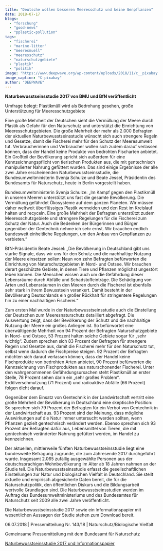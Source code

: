 ```yaml
---
title: "Deutsche wollen besseren Meeresschutz und keine Genpflanzen"
date: 2018-07-17
blogs: 
  - "forschung"
  - "good-news"
  - "pplastic-pollution"
tags: 
  - "fischerei"
  - "marine-litter"
  - "meeresmuell"
  - "meeresschutz"
  - "naturschutzgebiete"
  - "plastik"
  - "politik"
image: "https://www.deepwave.org/wp-content/uploads/2018/11/c__pixabay.com__csm_fische_schwarm_kp_1200_cfaa6bf1ba_8611f6956d.png"
image_caption: "© pixabay"
author: "DEEPWAVE"
---
```


**Naturbewusstseinsstudie 2017 von BMU und BfN veröffentlicht**

Umfrage belegt: Plastikmüll wird als Bedrohung gesehen, große Unterstützung für Meeresschutzgebiete

Eine große Mehrheit der Deutschen sieht die Vermüllung der Meere durch Plastik als Gefahr für den Naturschutz und unterstützt die Einrichtung von Meeresschutzgebieten. Die große Mehrheit der mehr als 2.000 Befragten der aktuellen Naturbewusstseinsstudie wünscht sich auch strengere Regeln und Gesetze, damit die Fischerei mehr für den Schutz der Meeresumwelt tut. Verbraucherinnen und Verbraucher wollen sich zudem darauf verlassen können, dass der Handel keine Produkte von bedrohten Fischarten anbietet. Ein Großteil der Bevölkerung spricht sich außerdem für eine Kennzeichnungspflicht von tierischen Produkten aus, die mit gentechnisch manipulierter Nahrung gefüttert wurden. Das sind einige Ergebnisse der alle zwei Jahre erscheinenden Naturbewusstseinsstudie, die Bundesumweltministerin Svenja Schulze und Beate Jessel, Präsidentin des Bundesamts für Naturschutz, heute in Berlin vorgestellt haben.

Bundesumweltministerin Svenja Schulze: „Im Kampf gegen den Plastikmüll in unseren Meeren unterstützt uns fast die gesamte Bevölkerung. Die Vermüllung gefährdet Ökosysteme auf dem ganzen Planeten. Wir müssen daher weltweit überflüssiges Plastik vermeiden und den Rest im Kreislauf halten und recyceln. Eine große Mehrheit der Befragten unterstützt zudem Meeresschutzgebiete und strengere Regelungen für die Fischerei zum Schutz der Natur. Auch die Bedenken der Bürgerinnen und Bürger gegenüber der Gentechnik nehme ich sehr ernst. Wir brauchen endlich bundesweit einheitliche Regelungen, um den Anbau von Genpflanzen zu verbieten.“

BfN-Präsidentin Beate Jessel: „Die Bevölkerung in Deutschland gibt uns starke Signale, dass wir uns für den Schutz und die nachhaltige Nutzung der Meere einsetzen sollen: Neun von zehn Befragten befürworten die Einrichtung von Naturschutzgebieten in Nord- und Ostsee. Wir brauchen derart geschützte Gebiete, in denen Tiere und Pflanzen möglichst ungestört leben können. Die Menschen wissen auch um die Gefährdung dieser Lebensräume durch Abfälle und Schadstoffeinträge. Die Schädigung von Arten und Lebensräumen in den Meeren durch die Fischerei ist ebenfalls sehr stark in ihrem Bewusstsein verankert. Damit besteht in der Bevölkerung Deutschlands ein großer Rückhalt für stringentere Regelungen hin zu einer nachhaltigen Fischerei.“

Zum ersten Mal wurde in der Naturbewusstseinsstudie auch die Einstellung der Deutschen zum Meeresnaturschutz detailliert abgefragt. Die Auswertung zeigt, dass der Bevölkerung der Schutz und die nachhaltige Nutzung der Meere ein großes Anliegen ist. So befürwortet eine überwältigende Mehrheit von 94 Prozent der Befragten Naturschutzgebiete in Nord- und Ostsee, 53 Prozent halten solche Gebiete sogar für „sehr wichtig“. Zudem sprechen sich 83 Prozent der Befragten für strengere Regeln und Gesetze aus, damit die Fischerei mehr für den Naturschutz tut, selbst wenn dadurch die Fischpreise steigen. 92 Prozent der Befragten möchten sich darauf verlassen können, dass der Handel keine Fischprodukte von bedrohten Arten anbietet, 90 Prozent befürworten die Kennzeichnung von Fischprodukten aus naturschonender Fischerei. Unter den wahrgenommenen Gefährdungsursachen steht Plastikmüll an erster Stelle, 78 Prozent sehen darin ein „sehr großes Problem“. Erdölverschmutzung (71 Prozent) und radioaktive Abfälle (66 Prozent) folgen dicht darauf.

Gegenüber dem Einsatz von Gentechnik in der Landwirtschaft vertritt eine große Mehrheit der Bevölkerung in Deutschland eine skeptische Position: So sprechen sich 79 Prozent der Befragten für ein Verbot von Gentechnik in der Landwirtschaft aus. 93 Prozent sind der Meinung, dass mögliche Auswirkungen auf die Natur immer untersucht werden sollten, wenn Pflanzen gezielt gentechnisch verändert werden. Ebenso sprechen sich 93 Prozent der Befragten dafür aus, Lebensmittel von Tieren, die mit gentechnisch veränderter Nahrung gefüttert werden, im Handel zu kennzeichnen.

Der aktuellen, mittlerweile fünften Naturbewusstseinsstudie liegt eine bundesweite Befragung zugrunde, die zum Jahresende 2017 durchgeführt wurde. Insgesamt 2.065 zufällig ausgewählte Personen aus der deutschsprachigen Wohnbevölkerung im Alter ab 18 Jahren nahmen an der Studie teil. Die Naturbewusstseinsstudie erfasst die gesellschaftlichen Einstellungen zur Natur und biologischen Vielfalt in Deutschland. Sie stellt aktuelle und empirisch abgesicherte Daten bereit, die für die Naturschutzpolitik, den öffentlichen Diskurs und die Bildungsarbeit wertvolle Grundlagen sind. Die Naturbewusstseinsstudien werden im Auftrag des Bundesumweltministeriums und des Bundesamtes für Naturschutz seit 2009 alle zwei Jahre veröffentlicht.

Die Naturbewusstseinsstudie 2017 sowie ein Informationspapier mit wesentlichen Aussagen der Studie stehen zum Download bereit.

06.07.2018 | Pressemitteilung Nr. 143/18 | Naturschutz/Biologische Vielfalt

Gemeinsame Pressemitteilung mit dem Bundesamt für Naturschutz

[Naturbewusstseinsstudie 2017 und Informationspapier](https://www.bmu.de/publikation/naturbewusstsein-2017/ "zur Publikation")
